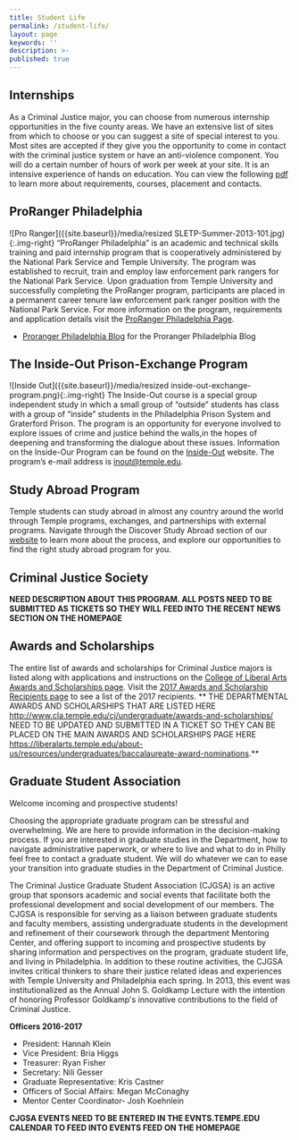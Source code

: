 ```yaml
---
title: Student Life
permalink: /student-life/
layout: page
keywords: ''
description: >-
published: true
---
```

## Internships
As a Criminal Justice major, you can choose from numerous internship opportunities in the five county areas. We have an extensive list of sites from which to choose or you can suggest a site of special interest to you. Most sites are accepted if they give you the opportunity to come in contact with the criminal justice system or have an anti-violence component. You will do a certain number of hours of work per week at your site. It is an intensive experience of hands on education. You can view the following [pdf](https://liberalarts.temple.edu/sites/liberalarts/files/Criminal%20Justice%20Undergraduate%20Internships.pdf) to learn more about requirements, courses, placement and contacts.

## ProRanger Philadelphia
![Pro Ranger]({{site.baseurl}}/media/resized SLETP-Summer-2013-101.jpg){:.img-right}
“ProRanger Philadelphia” is an academic and technical skills training and paid internship program that is cooperatively administered by the National Park Service and Temple University. The program was established to recruit, train and employ law enforcement park rangers for the National Park Service. Upon graduation from Temple University and successfully completing the ProRanger program, participants are placed in a permanent career tenure law enforcement park ranger position with the  National Park Service. For more information on the program, requirements and application details visit the [ProRanger Philadelphia Page](http://www.temple.edu/provost/university-college/proranger/).
- [Proranger Philadelphia Blog](http://prorangerphila.blogspot.com/) for the Proranger Philadelphia Blog

## The Inside-Out Prison-Exchange Program
![Inside Out]({{site.baseurl}}/media/resized inside-out-exchange-program.png){:.img-right}
The Inside-Out course is a special group independent study in which a small group of “outside” students has class with a group of “inside” students in the Philadelphia Prison System and Graterford Prison. The program is an opportunity for everyone involved to explore issues of crime and justice behind the walls,in the hopes of deepening and transforming the dialogue about these issues. Information on the Inside-Our Program can be found on the [Inside-Out](http://www.insideoutcenter.org/) website. The program’s e-mail address is [inout@temple.edu](mailto:inout@temple.edu).

## Study Abroad Program
Temple students can study abroad in almost any country around the world through Temple programs, exchanges, and partnerships with external programs. Navigate through the Discover Study Abroad section of our [website](https://studyabroad.temple.edu/) to learn more about the process, and explore our opportunities to find the right study abroad program for you.

## Criminal Justice Society
**NEED DESCRIPTION ABOUT THIS PROGRAM. ALL POSTS NEED TO BE SUBMITTED AS TICKETS SO THEY WILL FEED INTO THE RECENT NEWS SECTION ON THE HOMEPAGE**

## Awards and Scholarships
The entire list of awards and scholarships for Criminal Justice majors is listed along with applications and instructions on the [College of Liberal Arts Awards and Scholarships page](https://liberalarts.temple.edu/about-us/resources/awards-and-scholarships?field_awards_department_nid=4596&field_awards_academics_class_value=All). Visit the [2017 Awards and Scholarship Recipients page](https://liberalarts.temple.edu/2017-award-and-scholarship-recipients) to see a list of the 2017 recipients. 
** THE DEPARTMENTAL AWARDS AND SCHOLARSHIPS THAT ARE LISTED HERE http://www.cla.temple.edu/cj/undergraduate/awards-and-scholarships/ NEED TO BE UPDATED AND SUBMITTED IN A TICKET SO THEY CAN BE PLACED ON THE MAIN AWARDS AND SCHOLARSHIPS PAGE HERE https://liberalarts.temple.edu/about-us/resources/undergraduates/baccalaureate-award-nominations.** 

## Graduate Student Association
Welcome incoming and prospective students!

Choosing the appropriate graduate program can be stressful and overwhelming. We are here to provide information in the decision-making process. If you are interested in graduate studies in the Department, how to navigate administrative paperwork, or where to live and what to do in Philly feel free to contact a graduate student. We will do whatever we can to ease your transition into graduate studies in the Department of Criminal Justice.

The Criminal Justice Graduate Student Association (CJGSA) is an active group that sponsors academic and social events that facilitate both the professional development and social development of our members. The CJGSA is responsible for serving as a liaison between graduate students and faculty members, assisting undergraduate students in the development and refinement of their coursework through the department Mentoring Center, and offering support to incoming and prospective students by sharing information and perspectives on the program, graduate student life, and living in Philadelphia. In addition to these routine activities, the CJGSA invites critical thinkers to share their justice related ideas and experiences with Temple University and Philadelphia each spring. In 2013, this event was institutionalized as the Annual John S. Goldkamp Lecture with the intention of honoring Professor Goldkamp's innovative contributions to the field of Criminal Justice.

**Officers 2016-2017**

- President: Hannah Klein
- Vice President: Bria Higgs
- Treasurer: Ryan Fisher
- Secretary: Nili Gesser
- Graduate Representative: Kris Castner
- Officers of Social Affairs: Megan McConaghy
- Mentor Center Coordinator- Josh Koehnlein

**CJGSA EVENTS NEED TO BE ENTERED IN THE EVNTS.TEMPE.EDU CALENDAR TO FEED INTO EVENTS FEED ON THE HOMEPAGE**
